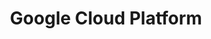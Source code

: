 ---
type: docs
title: "Google Cloud Platform"
linkTitle: "Google Cloud Platform"
weight: 5
description: >-
  If you are working in a multi-cloud environment, you can deploy new GCP instances in an automated fashion using Terraform and onboard it as Azure Arc enabled servers.
---
